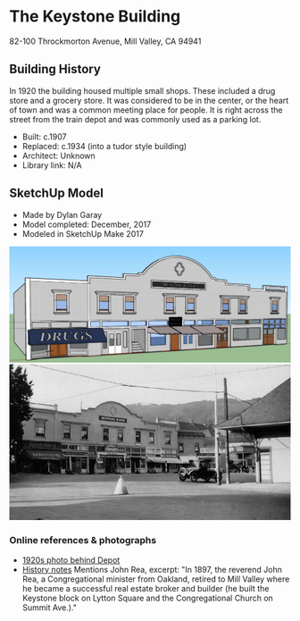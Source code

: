 # The Keystone Building
82-100 Throckmorton Avenue, Mill Valley, CA 94941

## Building History

In 1920 the building housed multiple small shops. These included a drug store and a grocery store. It was considered to be in the center, or the heart of town and was a common meeting place for people. It is right across the street from the train depot and was commonly used as a parking lot.

- Built: c.1907
- Replaced: c.1934 (into a tudor style building)
- Architect: Unknown
- Library link: N/A


## SketchUp Model

- Made by Dylan Garay
- Model completed: December, 2017
- Modeled in SketchUp Make 2017

![SketchUp Make 2017 model screenshot](keystone-building-1920.jpg)
![Early 1900s photo](keystone-building-photo-early-1900s.jpg)

### Online references & photographs
* [1920s photo behind Depot](https://archive.org/details/cmlpl_000226)
* [History notes](https://www.mvhistory.org/wp-content/uploads/2012/10/2011WIH-GBk-v11b.pdf) Mentions John Rea, excerpt: "In 1897, the reverend John Rea, a Congregational minister from Oakland, retired to Mill Valley where he became a successful real estate broker and builder (he built the Keystone block on Lytton Square and the Congregational Church on Summit Ave.)."
